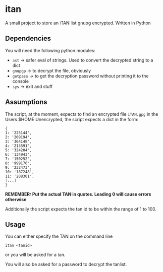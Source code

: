 itan
====

A small project to store an iTAN list gnupg encrypted. Written in Python

Dependencies
------------

You will need the following python modules:
* `ast` -> safer eval of strings. Used to convert the decrypted string to a dict
* `gnupgp` -> to decrypt the file, obviously
* `getpass` -> to get the decryption password without printing it to the console
* `sys` -> exit and stuff

Assumptions
-----------

The script, at the moment, expects to find an encrypted file `iTAN.gpg` in the Users $HOME
Unencrypted, the script expects a dict in the form:

```
{
1: '225144',
2: '209194',
3: '364148',
4: '213591',
5: '324204',
6: '134943',
7: '150252',
8: '999176',
9: '232473',
10: '187248',
11: '208301',
[...]
}
```

**REMEMBER: Put the actual TAN in quotes. Leading 0 will cause errors otherwise**

Additionally the script expects the tan id to be within the range of 1 to 100.

Usage
----

You can either specify the TAN on the command line

    itan <tanid>

or you will be asked for a tan.

You will also be asked for a password to decrypt the tanlist.

